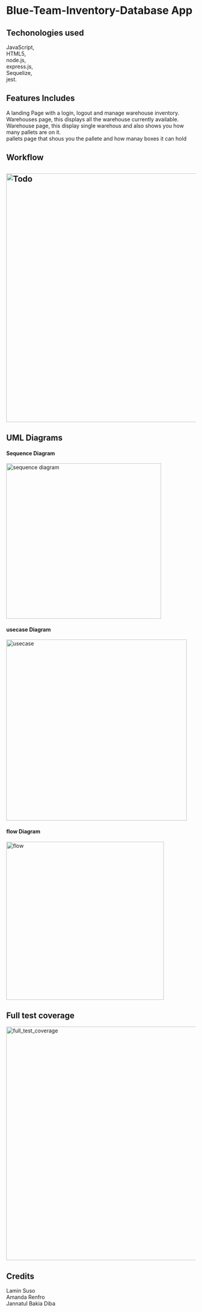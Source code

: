 # Blue-Team-Inventory-Database App

<h2> Techonologies used </h2>
JavaScript, <br>
HTML5, <br>
node.js, <br>
express.js, <br>
Sequelize, <br>
jest.

<h2> Features Includes</h2>

A landing Page with a login, logout and manage warehouse inventory. <br>
Warehouses page, this displays all the warehouse currently available. <br>
Warehouse page, this display single warehous and also shows you how many pallets are on it. <br>
pallets page that shous you the pallete and how manay boxes it can hold

<h2> Workflow <h2>
  
 <img width="659" alt="Todo" src="https://user-images.githubusercontent.com/15171226/147247758-b4380120-3bcd-443c-b0e2-ec0a89ea5657.PNG">


<h2> UML Diagrams </h2>
  <h4> Sequence Diagram </h4>
<img width="412" alt="sequence diagram" src="https://user-images.githubusercontent.com/15171226/147247928-21379382-0c1c-4f8f-bef3-2db3fa935a30.PNG">
  
 <h4> usecase Diagram </h4>
<img width="480" alt="usecase" src="https://user-images.githubusercontent.com/15171226/147248107-a52e3aa6-eacf-4576-8e4f-84f40d72c2dd.PNG">
  
 <h4> flow Diagram </h4>
<img width="419" alt="flow" src="https://user-images.githubusercontent.com/15171226/147248270-ae4fcbbc-9c8d-4476-8485-54f7af67e6c1.PNG">
  
 <h2> Full test coverage </h2>
  <img width="619" alt="full_test_coverage" src="https://user-images.githubusercontent.com/15171226/147284940-edf28f58-798d-4605-ab81-46bff9832e9c.png">

<h2> Credits </h2>
Lamin Suso <br>
Amanda Renfro <br>
Jannatul Bakia Diba
